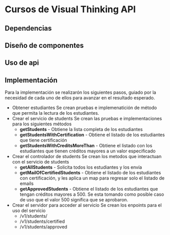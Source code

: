# Cursos de Visual Thinking API

## Dependencias

## Diseño de componentes

## Uso de api

## Implementación

Para la implementación se realizarón los siguientes pasos, guiado por la necesidad de cada uno de ellos para avanzar en el resultado esperado.

* Obtener estudiantes
  Se crean pruebas e implemenatición de método que permita la lectura de los estudiantes.
* Crear el servicio de students
  Se crean las pruebas e implementaciones para los siguientes métodos
  * **getStudents** - Obtiene la lista completa de los estudiantes
  * **getStudentsWithCertification** - Obtiene el listado de los estudiantes que tiene certificación
  * **getStudentsWithCreditsMoreThan** - Obtiene el listado con los estudiantes que tienen créditos mayores a un valor especificado
* Crear el controlador de students
  Se crean los metodos que interactuan con el servicio de students
  * **getAllStudents** - Solicita todos los estudiantes y los envía 
  * **getMailOfCertifiedStudents** - Obtiene el listado de los estudiantes con certificación, y les aplica un map para regresar solo el listado de emails
  * **getApprovedStudents** - Obtiene el listado de los estudiantes que tengan créditos mayores a 500. Se esta tomando como posible caso de uso que el valor 500 significa que se aprobaron.
* Crear el servidor para acceder al servicio
  Se crean los enpoints para el uso del servicio
  * /v1/students/
  * /v1/students/certified
  * /v1/students/approved


